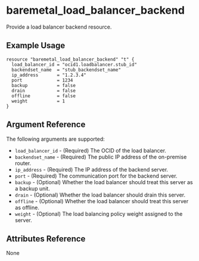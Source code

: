 # baremetal\_load\_balancer\_backend

Provide a load balancer backend resource.

## Example Usage

```
resource "baremetal_load_balancer_backend" "t" {
  load_balancer_id = "ocid1.loadbalancer.stub_id"
  backendset_name  = "stub_backendset_name"
  ip_address       = "1.2.3.4"
  port             = 1234
  backup           = false
  drain            = false
  offline          = false
  weight           = 1
}
```

## Argument Reference

The following arguments are supported:

* `load_balancer_id` - (Required) The OCID of the load balancer.
* `backendset_name` - (Required) The public IP address of the on-premise router.
* `ip_address` - (Required) The IP address of the backend server.
* `port` - (Required) The communication port for the backend server.
* `backup` - (Optional) Whether the load balancer should treat this server as a backup unit.
* `drain` - (Optional) Whether the load balancer should drain this server.
* `offline` - (Optional) Whether the load balancer should treat this server as offline. 
* `weight` - (Optional) The load balancing policy weight assigned to the server.


## Attributes Reference
None

